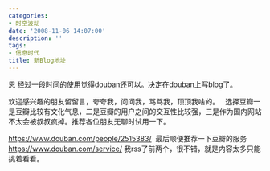 ```yaml
---
categories:
- 时空波动
date: '2008-11-06 14:07:00'
description: ''
tags:
- 信息时代
title: 新Blog地址
---
```

恩 经过一段时间的使用觉得douban还可以。决定在douban上写blog了。  
  
欢迎感兴趣的朋友留留言，夸夸我，问问我，骂骂我，顶顶我啥的。
 
选择豆瓣一是豆瓣比较有文化气息，二是豆瓣的用户之间的交互性比较强，三是作为国内网站不太会被叔叔疯掉。推荐各位朋友无聊时试用一下。  
  
<https://www.douban.com/people/2515383/> 
最后顺便推荐一下豆瓣的服务 <https://www.douban.com/service/>
我rss了前两个，很不错，就是内容太多只能挑着看看。